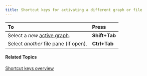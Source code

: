 ```yaml
---
title: Shortcut keys for activating a different graph or file
---
```


|**To**|**Press**|
| :- | :- |
|Select a *new* [active graph](../menus/graphs/active-graph).|**Shift+Tab**|
|Select *another* file pane (if open).|**Ctrl+Tab**|

#### **Related Topics**
[Shortcut keys overview](overview)
